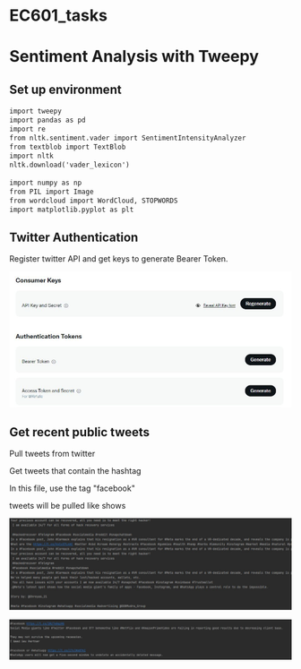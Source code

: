 # EC601_tasks
Sentiment Analysis with Tweepy
========
Set up environment
--

```
import tweepy
import pandas as pd
import re
from nltk.sentiment.vader import SentimentIntensityAnalyzer
from textblob import TextBlob
import nltk
nltk.download('vader_lexicon')

import numpy as np
from PIL import Image
from wordcloud import WordCloud, STOPWORDS
import matplotlib.pyplot as plt
```

Twitter Authentication
--
Register twitter API and get keys to generate Bearer Token.


![image](https://github.com/Refulic/EC601_tasks/blob/main/pics/keys_and_tokens.JPG)

Get recent public tweets
--

Pull tweets from twitter

Get tweets that contain the hashtag

In this file, use the tag "facebook"

tweets will be pulled like shows

![image](https://github.com/Refulic/EC601_tasks/blob/main/pics/tweet1.JPG)

![image](https://github.com/Refulic/EC601_tasks/blob/main/pics/tweet2.JPG)

